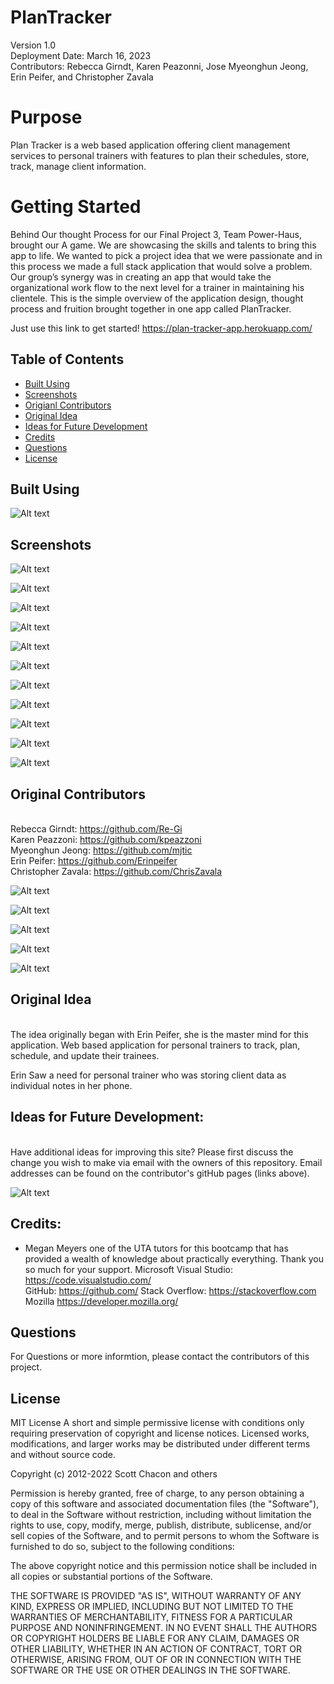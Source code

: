 # PlanTracker

Version 1.0 \
Deployment Date: March 16, 2023  \
Contributors: Rebecca Girndt, Karen Peazonni, Jose Myeonghun Jeong, Erin Peifer, and Christopher Zavala



# Purpose

Plan Tracker is a web based application offering client management services to personal trainers  with features to plan their  schedules, store, track, manage client information. 


# Getting Started

Behind Our thought Process for our Final Project 3, Team Power-Haus,  brought our A game. We are showcasing the skills and talents to bring this app to life. We wanted to pick a project idea that we were passionate and in this process we made a full stack application that would solve a problem. Our group’s synergy was in creating an app that would take the organizational work flow to the next level for a trainer in maintaining his clientele. This is the simple overview of the application design, thought process and fruition brought together in one app called PlanTracker. 

Just use this link to get started! https://plan-tracker-app.herokuapp.com/


## Table of Contents  
  * [Built Using](#builtusing)
  * [Screenshots](#screenshots)
  * [Origianl Contributors](#origianlcontributors)
  * [Original Idea](#originalidea)
  * [Ideas for Future Development](#ideasforfuturedevelopment)
  * [Credits](#credits)
  * [Questions](#questions)
  * [License](#license)


## Built Using

![Alt text](client/src/assets/Technologies%20used.png)


## Screenshots

![Alt text](client/src/assets/homepage1.png)

![Alt text](client/src/assets/homepage2.png)

![Alt text](client/src/assets/login.png)

![Alt text](client/src/assets/dashboard.png)

![Alt text](client/src/assets/single%20client.png)

![Alt text](client/src/assets/update%20client.png)

![Alt text](client/src/assets/schedule%20appt.png)

![Alt text](client/src/assets/add%20workout.png)

![Alt text](client/src/assets/workout%20added.png)

![Alt text](client/src/assets/all%20clients.png)

![Alt text](client/src/assets/full%20schedule.png)




## Original Contributors
 \
Rebecca Girndt: <https://github.com/Re-Gi> \
Karen Peazzoni: https://github.com/kpeazzoni \
Myeonghun Jeong: https://github.com/mjtic \
Erin Peifer: https://github.com/Erinpeifer \
Christopher Zavala: <https://github.com/ChrisZavala> 

![Alt text](client/src/assets/Rebecca.png)

![Alt text](client/src/assets/karen.png)

![Alt text](client/src/assets/MJ.png)

![Alt text](client/src/assets/Erin.png)

![Alt text](client/src/assets/Chris.png)

## Original Idea

\
The idea originally began with Erin Peifer, she is the master mind for this application. 
Web based application for personal trainers to track, plan, schedule, and update their trainees.

Erin Saw a need for personal trainer who was storing client data as individual notes in her phone. 


## Ideas for Future Development:
\
Have additional ideas for improving this site? Please first discuss the change you wish to make via email with the owners of this repository. Email addresses can be found on the contributor's gitHub pages (links above).

![Alt text](client/src/assets/future%20dev.png)

## Credits:
- Megan Meyers one of the UTA tutors for this bootcamp that has provided a wealth of knowledge about practically everything. Thank you so much for your support. 
Microsoft Visual Studio: <https://code.visualstudio.com/> \
GitHub: <https://github.com/>
Stack Overflow: https://stackoverflow.com
Mozilla https://developer.mozilla.org/

## Questions

For Questions or more informtion, please contact the contributors of this project. 

## License

MIT License A short and simple permissive license with conditions only requiring preservation of copyright and license notices. Licensed works, modifications, and larger works may be distributed under different terms and without source code.

Copyright (c) 2012-2022 Scott Chacon and others

Permission is hereby granted, free of charge, to any person obtaining a copy of this software and associated documentation files (the "Software"), to deal in the Software without restriction, including without limitation the rights to use, copy, modify, merge, publish, distribute, sublicense, and/or sell copies of the Software, and to permit persons to whom the Software is furnished to do so, subject to the following conditions:

The above copyright notice and this permission notice shall be included in all copies or substantial portions of the Software.

THE SOFTWARE IS PROVIDED "AS IS", WITHOUT WARRANTY OF ANY KIND, EXPRESS OR IMPLIED, INCLUDING BUT NOT LIMITED TO THE WARRANTIES OF MERCHANTABILITY, FITNESS FOR A PARTICULAR PURPOSE AND NONINFRINGEMENT. IN NO EVENT SHALL THE AUTHORS OR COPYRIGHT HOLDERS BE LIABLE FOR ANY CLAIM, DAMAGES OR OTHER LIABILITY, WHETHER IN AN ACTION OF CONTRACT, TORT OR OTHERWISE, ARISING FROM, OUT OF OR IN CONNECTION WITH THE SOFTWARE OR THE USE OR OTHER DEALINGS IN THE SOFTWARE.